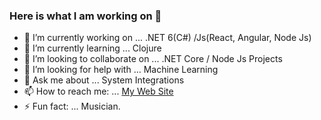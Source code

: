 ### Here is what I am working on 👋
- 🔭 I’m currently working on ... .NET 6(C#) /Js(React, Angular, Node Js)
- 🌱 I’m currently learning ... Clojure
- 👯 I’m looking to collaborate on ... .NET Core / Node Js Projects
- 🤔 I’m looking for help with ... Machine Learning
- 💬 Ask me about ... System Integrations
- 📫 How to reach me: ... [My Web Site](https://robert.simiyu.me)
- ⚡ Fun fact: ... Musician. 
